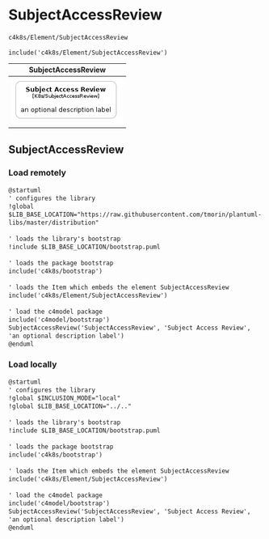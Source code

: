 # SubjectAccessReview


```text
c4k8s/Element/SubjectAccessReview
```

```text
include('c4k8s/Element/SubjectAccessReview')
```



| SubjectAccessReview |
| :---: |
| ![illustration for SubjectAccessReview](../../c4k8s/Element/SubjectAccessReview.Local.png) |




## SubjectAccessReview

### Load remotely
```plantuml
@startuml
' configures the library
!global $LIB_BASE_LOCATION="https://raw.githubusercontent.com/tmorin/plantuml-libs/master/distribution"

' loads the library's bootstrap
!include $LIB_BASE_LOCATION/bootstrap.puml

' loads the package bootstrap
include('c4k8s/bootstrap')

' loads the Item which embeds the element SubjectAccessReview
include('c4k8s/Element/SubjectAccessReview')

' load the c4model package
include('c4model/bootstrap')
SubjectAccessReview('SubjectAccessReview', 'Subject Access Review', 'an optional description label')
@enduml
```

### Load locally
```plantuml
@startuml
' configures the library
!global $INCLUSION_MODE="local"
!global $LIB_BASE_LOCATION="../.."

' loads the library's bootstrap
!include $LIB_BASE_LOCATION/bootstrap.puml

' loads the package bootstrap
include('c4k8s/bootstrap')

' loads the Item which embeds the element SubjectAccessReview
include('c4k8s/Element/SubjectAccessReview')

' load the c4model package
include('c4model/bootstrap')
SubjectAccessReview('SubjectAccessReview', 'Subject Access Review', 'an optional description label')
@enduml
```

